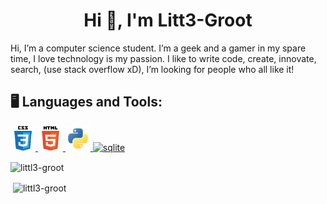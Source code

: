 <h1 align="center">Hi 👋, I'm Litt3-Groot</h1>
Hi, I’m a computer science student. I’m a geek and a gamer in my spare time, I love technology is my passion. I like to write code, create, innovate, search, (use stack overflow xD), I’m looking for people who all like it!
<p align="left">
</p>

<h2 align="left">🖥️ Languages and Tools:</h2>
<p align="left"> <a href="https://www.w3schools.com/css/" target="_blank" rel="noreferrer"> <img src="https://raw.githubusercontent.com/devicons/devicon/master/icons/css3/css3-original-wordmark.svg" alt="css3" width="40" height="40"/> </a> <a href="https://www.w3.org/html/" target="_blank" rel="noreferrer"> <img src="https://raw.githubusercontent.com/devicons/devicon/master/icons/html5/html5-original-wordmark.svg" alt="html5" width="40" height="40"/> </a> <a href="https://www.python.org" target="_blank" rel="noreferrer"> <img src="https://raw.githubusercontent.com/devicons/devicon/master/icons/python/python-original.svg" alt="python" width="40" height="40"/> </a> <a href="https://www.sqlite.org/" target="_blank" rel="noreferrer"> <img src="https://www.vectorlogo.zone/logos/sqlite/sqlite-icon.svg" alt="sqlite" width="40" height="40"/> </a> </p>

<p><img align="center" src="https://github-readme-stats.vercel.app/api/top-langs?username=littl3-groot&show_icons=true&locale=en&layout=compact" alt="littl3-groot" /></p>
<p>&nbsp;<img align="center" src="https://github-readme-stats.vercel.app/api?username=littl3-groot&show_icons=true&locale=en" alt="littl3-groot" /></p>
